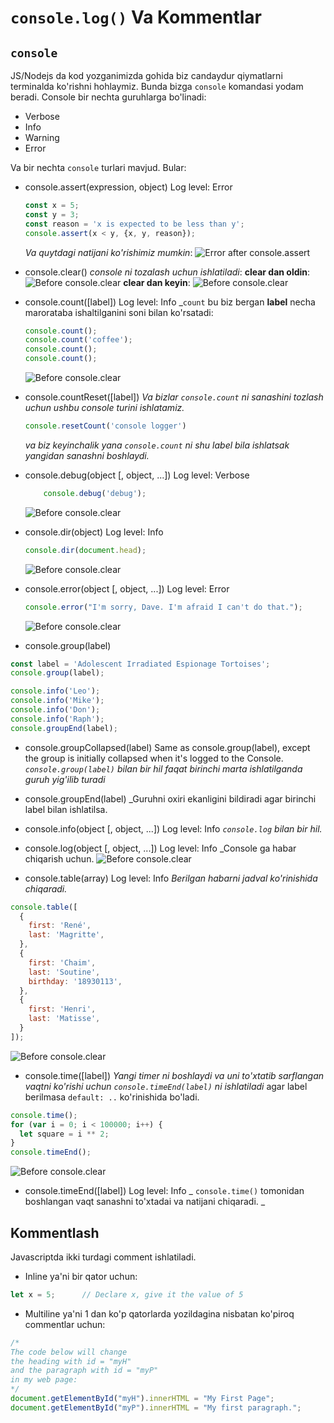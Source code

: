 # `console.log()` Va Kommentlar
## `console`
JS/Nodejs da kod yozganimizda gohida biz candaydur qiymatlarni terminalda ko'rishni hohlaymiz. Bunda bizga `console` komandasi yodam beradi.
Console bir nechta guruhlarga bo'linadi: 

- Verbose
- Info 
- Warning 
- Error

 Va bir nechta `console` turlari mavjud. Bular:  


- console.assert(expression, object)
    Log level: Error
    ```javascript
    const x = 5;
    const y = 3;
    const reason = 'x is expected to be less than y';
    console.assert(x < y, {x, y, reason});
    ```
    _Va quytdagi natijani ko'rishimiz mumkin_:
    ![Error after console.assert](/assets/console/assert.png)

- console.clear()
    _console ni tozalash uchun ishlatiladi_: 
    **clear dan oldin**: 
    ![Before console.clear](/assets/console/before_clear.png)
    **clear dan keyin**:
    ![Before console.clear](/assets/console/after_clear.png)
- console.count([label])
    Log level: Info
    _`count` bu biz bergan **label** necha marorataba ishaltilganini soni bilan ko'rsatadi: 

    ```javascript
    console.count();
    console.count('coffee');
    console.count();
    console.count();
    ```
    ![Before console.clear](/assets/console/count.png)

- console.countReset([label])
  _Va bizlar `console.count` ni sanashini tozlash uchun ushbu console turini ishlatamiz._
  ```javascript
  console.resetCount('console logger')
  ```
  _va biz keyinchalik yana `console.count` ni shu label bila ishlatsak yangidan sanashni boshlaydi._

- console.debug(object [, object, ...])
    Log level: Verbose
    ```javascript
        console.debug('debug');
    ```
    ![Before console.clear](/assets/console/debug.png)

- console.dir(object)
    Log level: Info
    ```javascript
    console.dir(document.head);
    ```
    ![Before console.clear](/assets/console/dir.png)

- console.error(object [, object, ...])
    Log level: Error
    ```javascript
    console.error("I'm sorry, Dave. I'm afraid I can't do that.");
    ```
    ![Before console.clear](/assets/console/error.png)

- console.group(label)
```javascript
const label = 'Adolescent Irradiated Espionage Tortoises';
console.group(label);

console.info('Leo');
console.info('Mike');
console.info('Don');
console.info('Raph');
console.groupEnd(label);
```
- console.groupCollapsed(label)
Same as console.group(label), except the group is initially collapsed when it's logged to the Console.
_`console.group(label)` bilan bir hil faqat birinchi marta ishlatilganda guruh yig'ilib turadi_
- console.groupEnd(label)
_Guruhni oxiri ekanligini bildiradi agar birinchi label bilan ishlatilsa.
- console.info(object [, object, ...])
Log level: Info
_`console.log` bilan bir hil._
- console.log(object [, object, ...])
Log level: Info
_Console ga habar chiqarish uchun.
    ![Before console.clear](/assets/console/log.png)

- console.table(array)
Log level: Info
_Berilgan habarni jadval ko'rinishida chiqaradi._
```javascript
console.table([
  {
    first: 'René',
    last: 'Magritte',
  },
  {
    first: 'Chaim',
    last: 'Soutine',
    birthday: '18930113',
  },
  {
    first: 'Henri',
    last: 'Matisse',
  }
]);
```
![Before console.clear](/assets/console/table.png)
- console.time([label])
_Yangi timer ni boshlaydi va uni to'xtatib sarflangan vaqtni ko'rishi uchun `console.timeEnd(label)` ni ishlatiladi_ agar label berilmasa `default: ..` ko'rinishida bo'ladi.
```javascript
console.time();
for (var i = 0; i < 100000; i++) {
  let square = i ** 2;
}
console.timeEnd();
```
![Before console.clear](/assets/console/time.png)

- console.timeEnd([label])
Log level: Info
_ `console.time()` tomonidan boshlangan vaqt sanashni to'xtadai va natijani chiqaradi. _

## Kommentlash
Javascriptda ikki turdagi comment ishlatiladi.
- Inline ya'ni bir qator uchun:
```javascript
let x = 5;      // Declare x, give it the value of 5
```
- Multiline ya'ni 1 dan ko'p qatorlarda yozildagina nisbatan ko'piroq commentlar uchun:
```javascript
/*
The code below will change
the heading with id = "myH"
and the paragraph with id = "myP"
in my web page:
*/
document.getElementById("myH").innerHTML = "My First Page";
document.getElementById("myP").innerHTML = "My first paragraph.";
```